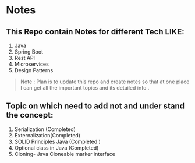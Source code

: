 # Notes

## This Repo contain Notes for different Tech LIKE:

1. Java
2. Spring Boot
3. Rest API
4. Microservices
5. Design Patterns

> Note : Plan is to update this repo and create notes so that at one place I can get all the important topics and its detailed info .

## Topic on which need to add not and under stand the concept:

1. Serialization (Completed)
2. Externalization(Completed)
3. SOLID Principles Java (Completed )
4. Optional class in Java (Completed)
5. Cloning- Java Cloneable marker interface
